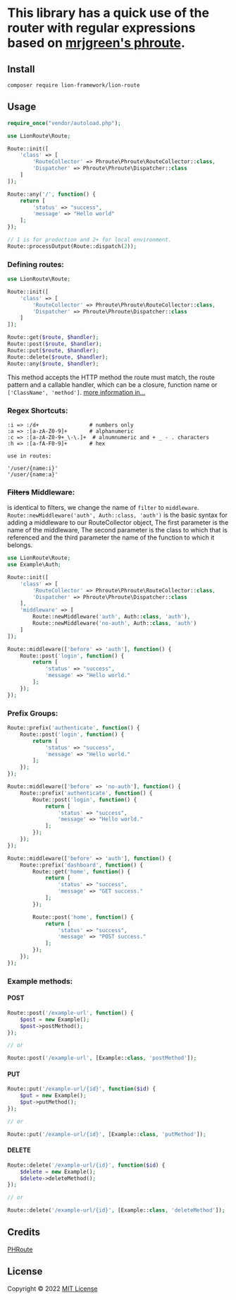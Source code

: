 # This library has a quick use of the router with regular expressions based on [mrjgreen's phroute](https://github.com/mrjgreen/phroute).

## Install
```
composer require lion-framework/lion-route
```

## Usage
```php
require_once("vendor/autoload.php");

use LionRoute\Route;

Route::init([
    'class' => [
        'RouteCollector' => Phroute\Phroute\RouteCollector::class,
        'Dispatcher' => Phroute\Phroute\Dispatcher::class
    ]
]);

Route::any('/', function() {
    return [
        'status' => "success",
        'message' => "Hello world"
    ];
});

// 1 is for production and 2+ for local environment.
Route::processOutput(Route::dispatch(2)); 
```

### Defining routes:
```php
use LionRoute\Route;

Route::init([
    'class' => [
        'RouteCollector' => Phroute\Phroute\RouteCollector::class,
        'Dispatcher' => Phroute\Phroute\Dispatcher::class
    ]
]);

Route::get($route, $handler);
Route::post($route, $handler);
Route::put($route, $handler);
Route::delete($route, $handler);
Route::any($route, $handler);
```

This method accepts the HTTP method the route must match, the route pattern and a callable handler, which can be a closure, function name or `['ClassName', 'method']`. [more information in...](https://github.com/mrjgreen/phroute#defining-routes)

### Regex Shortcuts:
```
:i => :/d+                # numbers only
:a => :[a-zA-Z0-9]+       # alphanumeric
:c => :[a-zA-Z0-9+_\-\.]+  # alnumnumeric and + _ - . characters 
:h => :[a-fA-F0-9]+       # hex

use in routes:

'/user/{name:i}'
'/user/{name:a}'
```

### ~~Filters~~ Middleware:
is identical to filters, we change the name of `filter` to `middleware`.
`Route::newMiddleware('auth', Auth::class, 'auth')` is the basic syntax for adding a middleware to our RouteCollector object, The first parameter is the name of the middleware, The second parameter is the class to which that is referenced and the third parameter the name of the function to which it belongs.
```php
use LionRoute\Route;
use Example\Auth;

Route::init([
    'class' => [
        'RouteCollector' => Phroute\Phroute\RouteCollector::class,
        'Dispatcher' => Phroute\Phroute\Dispatcher::class
    ],
    'middleware' => [
        Route::newMiddleware('auth', Auth::class, 'auth'),
        Route::newMiddleware('no-auth', Auth::class, 'auth')
    ]
]);

Route::middleware(['before' => 'auth'], function() {
    Route::post('login', function() {
        return [
            'status' => "success",
            'message' => "Hello world."
        ];
    });
});
```

### Prefix Groups:
```php
Route::prefix('authenticate', function() {
    Route::post('login', function() {
        return [
            'status' => "success",
            'message' => "Hello world."
        ];
    });
});
```

```php
Route::middleware(['before' => 'no-auth'], function() {
    Route::prefix('authenticate', function() {
        Route::post('login', function() {
            return [
                'status' => "success",
                'message' => "Hello world."
            ];
        });
    });
});

Route::middleware(['before' => 'auth'], function() {
    Route::prefix('dashboard', function() {
        Route::get('home', function() {
            return [
                'status' => "success",
                'message' => "GET success."
            ];
        });

        Route::post('home', function() {
            return [
                'status' => "success",
                'message' => "POST success."
            ];
        });
    });
});
```

### Example methods:
#### POST
```php
Route::post('/example-url', function() {
    $post = new Example();
    $post->postMethod();
});

// or

Route::post('/example-url', [Example::class, 'postMethod']);
```

#### PUT
```php
Route::put('/example-url/{id}', function($id) {
    $put = new Example();
    $put->putMethod();
});

// or

Route::put('/example-url/{id}', [Example::class, 'putMethod']);
```

#### DELETE
```php
Route::delete('/example-url/{id}', function($id) {
    $delete = new Example();
    $delete->deleteMethod();
});

// or

Route::delete('/example-url/{id}', [Example::class, 'deleteMethod']);
```

## Credits
[PHRoute](https://github.com/mrjgreen/phroute)

## License
Copyright © 2022 [MIT License](https://github.com/Sleon4/Lion-Security/blob/main/LICENSE)